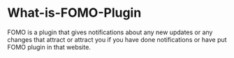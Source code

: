 # What-is-FOMO-Plugin
FOMO is a plugin that gives notifications about any new updates or any changes that attract or attract you if you have done notifications or have put FOMO plugin in that website.

